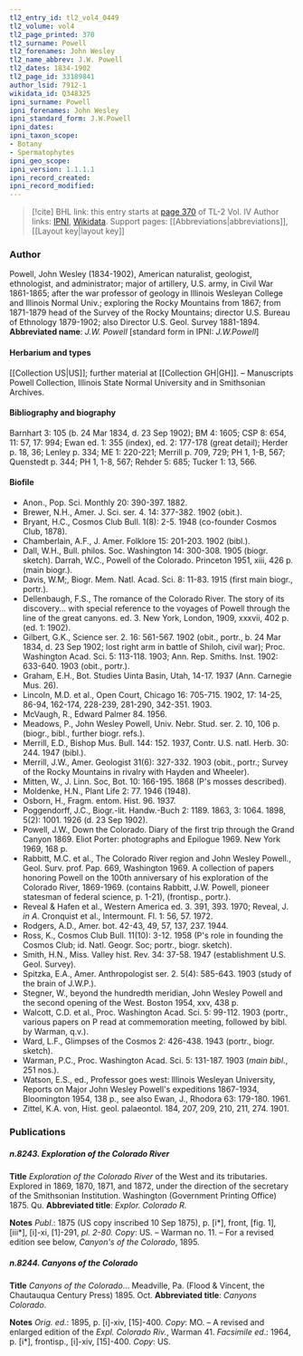 ```yaml
---
tl2_entry_id: tl2_vol4_0449
tl2_volume: vol4
tl2_page_printed: 370
tl2_surname: Powell
tl2_forenames: John Wesley
tl2_name_abbrev: J.W. Powell
tl2_dates: 1834-1902
tl2_page_id: 33189841
author_lsid: 7912-1
wikidata_id: Q348325
ipni_surname: Powell
ipni_forenames: John Wesley
ipni_standard_form: J.W.Powell
ipni_dates: 
ipni_taxon_scope: 
- Botany
- Spermatophytes
ipni_geo_scope: 
ipni_version: 1.1.1.1
ipni_record_created: 
ipni_record_modified:
---
```


> [!cite] BHL link: this entry starts at [page 370](https://www.biodiversitylibrary.org/page/33189841) of TL-2 Vol. IV
> Author links: [IPNI](https://www.ipni.org/a/7912-1), [Wikidata](https://www.wikidata.org/wiki/Q348325). Support pages: [[Abbreviations|abbreviations]], [[Layout key|layout key]]

### Author

Powell, John Wesley (1834-1902), American naturalist, geologist, ethnologist, and administrator; major of artillery, U.S. army, in Civil War 1861-1865; after the war professor of geology in Illinois Wesleyan College and Illinois Normal Univ.; exploring the Rocky Mountains from 1867; from 1871-1879 head of the Survey of the Rocky Mountains; director U.S. Bureau of Ethnology 1879-1902; also Director U.S. Geol. Survey 1881-1894. 
**Abbreviated name**: *J.W. Powell* \[standard form in IPNI: *J.W.Powell*\]

#### Herbarium and types

[[Collection US|US]]; further material at [[Collection GH|GH]]. – Manuscripts Powell Collection, Illinois State Normal University and in Smithsonian Archives.

#### Bibliography and biography

Barnhart 3: 105 (b. 24 Mar 1834, d. 23 Sep 1902); BM 4: 1605; CSP 8: 654, 11: 57, 17: 994; Ewan ed. 1: 355 (index), ed. 2: 177-178 (great detail); Herder p. 18, 36; Lenley p. 334; ME 1: 220-221; Merrill p. 709, 729; PH 1, 1-B, 567; Quenstedt p. 344; PH 1, 1-8, 567; Rehder 5: 685; Tucker 1: 13, 566.

#### Biofile

- Anon., Pop. Sci. Monthly 20: 390-397. 1882.
- Brewer, N.H., Amer. J. Sci. ser. 4. 14: 377-382. 1902 (obit.).
- Bryant, H.C., Cosmos Club Bull. 1(8): 2-5. 1948 (co-founder Cosmos Club, 1878).
- Chamberlain, A.F., J. Amer. Folklore 15: 201-203. 1902 (bibl.).
- Dall, W.H., Bull. philos. Soc. Washington 14: 300-308. 1905 (biogr. sketch). Darrah, W.C., Powell of the Colorado. Princeton 1951, xiii, 426 p. (main biogr.).
- Davis, W.M;, Biogr. Mem. Natl. Acad. Sci. 8: 11-83. 1915 (first main biogr., portr.).
- Dellenbaugh, F.S., The romance of the Colorado River. The story of its discovery... with special reference to the voyages of Powell through the line of the great canyons. ed. 3. New York, London, 1909, xxxvii, 402 p. (ed. 1: 1902).
- Gilbert, G.K., Science ser. 2. 16: 561-567. 1902 (obit., portr., b. 24 Mar 1834, d. 23 Sep 1902; lost right arm in battle of Shiloh, civil war); Proc. Washington Acad. Sci. 5: 113-118. 1903; Ann. Rep. Smiths. Inst. 1902: 633-640. 1903 (obit., portr.).
- Graham, E.H., Bot. Studies Uinta Basin, Utah, 14-17. 1937 (Ann. Carnegie Mus. 26).
- Lincoln, M.D. et al., Open Court, Chicago 16: 705-715. 1902, 17: 14-25, 86-94, 162-174, 228-239, 281-290, 342-351. 1903.
- McVaugh, R., Edward Palmer 84. 1956.
- Meadows, P., John Wesley Powell, Univ. Nebr. Stud. ser. 2. 10, 106 p. (biogr., bibl., further biogr. refs.).
- Merrill, E.D., Bishop Mus. Bull. 144: 152. 1937, Contr. U.S. natl. Herb. 30: 244. 1947 (bibl.).
- Merrill, J.W., Amer. Geologist 31(6): 327-332. 1903 (obit., portr.; Survey of the Rocky Mountains in rivalry with Hayden and Wheeler).
- Mitten, W., J. Linn. Soc, Bot. 10: 166-195. 1868 (P's mosses described).
- Moldenke, H.N., Plant Life 2: 77. 1946 (1948).
- Osborn, H., Fragm. entom. Hist. 96. 1937.
- Poggendorff, J.C., Biogr.-lit. Handw.-Buch 2: 1189. 1863, 3: 1064. 1898, 5(2): 1001. 1926 (d. 23 Sep 1902).
- Powell, J.W., Down the Colorado. Diary of the first trip through the Grand Canyon 1869. Eliot Porter: photographs and Epilogue 1969. New York 1969, 168 p.
- Rabbitt, M.C. et al., The Colorado River region and John Wesley Powell., Geol. Surv. prof. Pap. 669, Washington 1969. A collection of papers honoring Powell on the 100th anniversary of his exploration of the Colorado River, 1869-1969. (contains Rabbitt, J.W. Powell, pioneer statesman of federal science, p. 1-21), (frontisp., portr.).
- Reveal & Hafen et al., Western America ed. 3. 391, 393. 1970; Reveal, J. *in A*. Cronquist et al., Intermount. Fl. 1: 56, 57. 1972.
- Rodgers, A.D., Amer. bot. 42-43, 49, 57, 137, 237. 1944.
- Ross, K., Cosmos Club Bull. 11(10): 3-12. 1958 (P's role in founding the Cosmos Club; id. Natl. Geogr. Soc; portr., biogr. sketch).
- Smith, H.N., Miss. Valley hist. Rev. 34: 37-58. 1947 (establishment U.S. Geol. Survey).
- Spitzka, E.A., Amer. Anthropologist ser. 2. 5(4): 585-643. 1903 (study of the brain of J.W.P.).
- Stegner, W., beyond the hundredth meridian, John Wesley Powell and the second opening of the West. Boston 1954, xxv, 438 p.
- Walcott, C.D. et al., Proc. Washington Acad. Sci. 5: 99-112. 1903 (portr., various papers on P read at commemoration meeting, followed by bibl. by Warman, q.v.).
- Ward, L.F., Glimpses of the Cosmos 2: 426-438. 1943 (portr., biogr. sketch).
- Warman, P.C., Proc. Washington Acad. Sci. 5: 131-187. 1903 (*main bibl*., 251 nos.).
- Watson, E.S., ed., Professor goes west: Illinois Wesleyan University, Reports on Major John Wesley Powell's expeditions 1867-1934, Bloomington 1954, 138 p., see also Ewan, J., Rhodora 63: 179-180. 1961.
- Zittel, K.A. von, Hist. geol. palaeontol. 184, 207, 209, 210, 211, 274. 1901.

### Publications

##### n.8243. Exploration of the Colorado River

**Title**
*Exploration of the Colorado River* of the West and its tributaries. Explored in 1869, 1870, 1871, and 1872, under the direction of the secretary of the Smithsonian Institution. Washington (Government Printing Office) 1875. Qu.
**Abbreviated title**: *Explor. Colorado R.*

**Notes**
*Publ*.: 1875 (US copy inscribed 10 Sep 1875), p. \[i\*\], front, \[fig. 1\], \[iii\*\], \[i\]-xi, \[1\]-291, *pl. 2-80. Copy*: US. – Warman no. 11. – For a revised edition see below, *Canyon's of the Colorado*, 1895.

##### n.8244. Canyons of the Colorado

**Title**
*Canyons of the Colorado*... Meadville, Pa. (Flood & Vincent, the Chautauqua Century Press) 1895. Oct.
**Abbreviated title**: *Canyons Colorado*.

**Notes**
*Orig. ed.*: 1895, p. \[i\]-xiv, \[15\]-400. *Copy*: MO. – A revised and enlarged edition of the *Expl. Colorado Riv.*, Warman 41.
*Facsimile ed*.: 1964, p. \[i\*\], frontisp., \[i\]-xiv, \[15\]-400. *Copy*: US.

